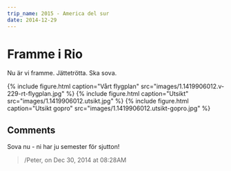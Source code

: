 ```yaml
---
trip_name: 2015 - America del sur
date: 2014-12-29
---
```


# Framme i Rio

Nu är vi framme.
Jättetrötta.
Ska sova.

{% include figure.html caption="Vårt flygplan" src="images/1.1419906012.v-229-rt-flygplan.jpg" %}
{% include figure.html caption="Utsikt" src="images/1.1419906012.utsikt.jpg" %}
{% include figure.html caption="Utsikt gopro" src="images/1.1419906012.utsikt-gopro.jpg" %}

## Comments

Sova nu - ni har ju semester för sjutton!
> /Peter, on Dec 30, 2014 at 08:28AM
